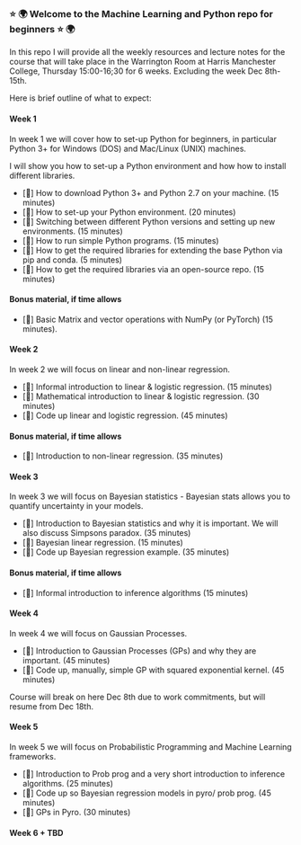 
### :star: :earth_africa: Welcome to the Machine Learning and Python repo for beginners :star: :earth_africa: ###

In this repo I will provide all the weekly resources and lecture notes for the course that will take place in the
Warrington Room at Harris Manchester College, Thursday 15:00-16;30 for 6 weeks. Excluding the week Dec 8th-15th. 

Here is brief outline of what to expect:

#### Week 1 ####

In week 1 we will cover how to set-up Python for beginners, in particular Python 3+ for Windows (DOS) and Mac/Linux (UNIX) machines. 

I will show you how to set-up a Python environment and how how to install different libraries. 
 
- [:seedling:] How to download Python 3+ and Python 2.7 on your machine. (15 minutes)
- [:seedling:] How to set-up your Python environment. (20 minutes)
- [:seedling:] Switching between different Python versions and setting up new environments. (15 minutes)
- [:seedling:] How to run simple Python programs. (15 minutes)
- [:seedling:] How to get the required libraries for extending the base Python via pip and conda. (5 minutes)
- [:seedling:] How to get the required libraries via an open-source repo. (15 minutes)

#### Bonus material, if time allows ####

- [:seedling:] Basic Matrix and vector operations with NumPy (or PyTorch) (15 minutes). 

#### Week 2 ####

In week 2 we will focus on linear and non-linear regression. 

- [:seedling:] Informal introduction to linear & logistic regression. (15 minutes)
- [:seedling:] Mathematical introduction to linear & logistic regression. (30 minutes)
- [:seedling:] Code up linear and logistic regression. (45 minutes)

#### Bonus material, if time allows ###

- [:seedling:] Introduction to non-linear regression. (35 minutes)

#### Week 3 ####

In week 3 we will focus on Bayesian statistics - Bayesian stats allows you to quantify uncertainty in your models.

- [:seedling:] Introduction to Bayesian statistics and why it is important. We will also discuss Simpsons paradox. (35 minutes)
- [:seedling:] Bayesian linear regression. (15 minutes)
- [:seedling:] Code up Bayesian regression example. (35 minutes)

#### Bonus material, if time allows ###

- [:seedling:] Informal introduction to inference algorithms (15 minutes)

#### Week 4 ####

In week 4 we will focus on Gaussian Processes.

- [:seedling:] Introduction to Gaussian Processes (GPs) and why they are important. (45 minutes)
- [:seedling:] Code up, manually, simple GP with squared exponential kernel. (45 minutes)

Course will break on here Dec 8th due to work commitments, but will resume from Dec 18th. 

#### Week 5 ####

In week 5 we will focus on Probabilistic Programming and Machine Learning frameworks.

- [:seedling:] Introduction to Prob prog and a very short introduction to inference algorithms. (25 minutes)
- [:seedling:] Code up so Bayesian regression models in pyro/ prob prog. (45 minutes)
- [:seedling:] GPs in Pyro. (30 minutes)



#### Week 6 + TBD ####


